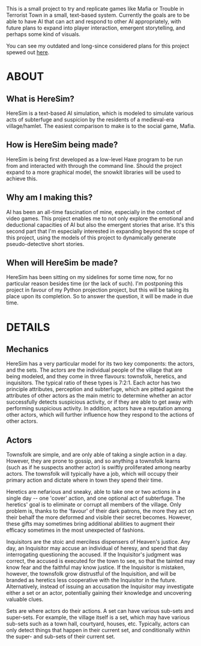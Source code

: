 This is a small project to try and replicate games like
Mafia or Trouble in Terrorist Town in a small, text-based
system. Currently the goals are to be able to have AI that
can act and respond to other AI appropriately, with future
plans to expand into player interaction, emergent storytelling,
and perhaps some kind of visuals.

You can see my outdated and long-since considered plans for this project spewed out [here](https://workflowy.com/s/a7z2Kf9OVp).

ABOUT
===
What is HereSim?
---
HereSim is a text-based AI simulation, which is modeled to simulate various acts of subterfuge and suspicion by the residents of a medieval-era village/hamlet. The easiest comparison to make is to the social game, Mafia.

How is HereSim being made?
---
HereSim is being first developed as a low-level Haxe program to be run from and interacted with through the command line. Should the project expand to a more graphical model, the snowkit libraries will be used to achieve this.

Why am I making this?
---
AI has been an all-time fascination of mine, especially in the context of video games. This project enables me to not only explore the emotional and deductional capacities of AI but also the emergent stories that arise. It's this second part that I'm especially interested in expanding beyond the scope of this project, using the models of this project to dynamically generate pseudo-detective short stories.

When will HereSim be made?
---
HereSim has been sitting on my sidelines for some time now, for no particular reason besides time (or the lack of such). I'm postponing this project in favour of my Python projection project, but this will be taking its place upon its completion. So to answer the question, it will be made in due time.

DETAILS
===
Mechanics
---
HereSim has a very particular model for its two key components: the actors, and the sets. The actors are the individual people of the village that are being modeled, and they come in three flavours: townsfolk, heretics, and inquisitors. The typical ratio of these types is 7:2:1. Each actor has two principle attributes, perception and subterfuge, which are pitted against the attributes of other actors as the main metric to determine whether an actor successfully detects suspicious activity, or if they are able to get away with performing suspicious activity. In addition, actors have a reputation among other actors, which will further influence how they respond to the actions of other actors.

Actors
---
Townsfolk are simple, and are only able of taking a single action in a day. However, they are prone to gossip, and so anything a townsfolk learns (such as if he suspects another actor) is swiftly proliferated among nearby actors. The townsfolk will typically have a job, which will occupy their primary action and dictate where in town they spend their time.

Heretics are nefarious and sneaky, able to take one or two actions in a single day -- one 'cover' action, and one optional act of subterfuge. The heretics' goal is to eliminate or corrupt all members of the village. Only problem is, thanks to the 'favour' of their dark patrons, the more they act on their behalf the more deformed and visible their secret becomes. However, these gifts may sometimes bring additional abilities to augment their efficacy sometimes in the most unexpected of fashions.

Inquisitors are the stoic and merciless dispensers of Heaven's justice. Any day, an Inquisitor may accuse an individual of heresy, and spend that day interrogating questioning the accused. If the Inquisitor's judgment was correct, the accused is executed for the town to see, so that the tainted may know fear and the faithful may know justice. If the Inquisitor is mistaken, however, the townsfolk grow distrustful of the Inquisition, and will be branded as heretics less cooperative with the Inquisitor in the future. Alternatively, instead of issuing an accusation the Inquisitor may investigate either a set or an actor, potentially gaining their knowledge and uncovering valuable clues.

Sets are where actors do their actions. A set can have various sub-sets and super-sets. For example, the village itself is a set, which may have various sub-sets such as a town hall, courtyard, houses, etc. Typically, actors can only detect things that happen in their current set, and conditionally within the super- and sub-sets of their current set.
